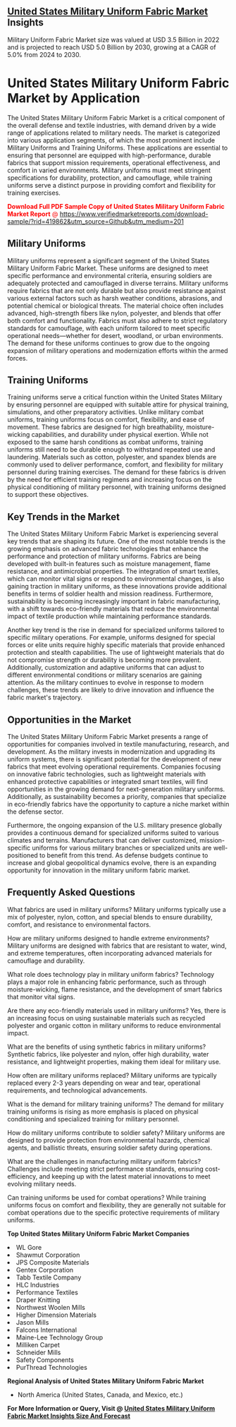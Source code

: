<h2><a href="https://www.verifiedmarketreports.com/download-sample/?rid=419862&amp;utm_source=Github&amp;utm_medium=201" target="_blank">United States Military Uniform Fabric Market</a> Insights</h2><p>Military Uniform Fabric Market size was valued at USD 3.5 Billion in 2022 and is projected to reach USD 5.0 Billion by 2030, growing at a CAGR of 5.0% from 2024 to 2030.</p><p><h1>United States Military Uniform Fabric Market by Application</h1><p>The United States Military Uniform Fabric Market is a critical component of the overall defense and textile industries, with demand driven by a wide range of applications related to military needs. The market is categorized into various application segments, of which the most prominent include Military Uniforms and Training Uniforms. These applications are essential to ensuring that personnel are equipped with high-performance, durable fabrics that support mission requirements, operational effectiveness, and comfort in varied environments. Military uniforms must meet stringent specifications for durability, protection, and camouflage, while training uniforms serve a distinct purpose in providing comfort and flexibility for training exercises.</p><p><p><span class=""><span style="color: #ff0000;"><strong>Download Full PDF Sample Copy of United States Military Uniform Fabric Market Report</strong> @ </span><a href="https://www.verifiedmarketreports.com/download-sample/?rid=419862&amp;utm_source=Github&amp;utm_medium=201" target="_blank">https://www.verifiedmarketreports.com/download-sample/?rid=419862&amp;utm_source=Github&amp;utm_medium=201</a></span></p></p><h2>Military Uniforms</h2><p>Military uniforms represent a significant segment of the United States Military Uniform Fabric Market. These uniforms are designed to meet specific performance and environmental criteria, ensuring soldiers are adequately protected and camouflaged in diverse terrains. Military uniforms require fabrics that are not only durable but also provide resistance against various external factors such as harsh weather conditions, abrasions, and potential chemical or biological threats. The material choice often includes advanced, high-strength fibers like nylon, polyester, and blends that offer both comfort and functionality. Fabrics must also adhere to strict regulatory standards for camouflage, with each uniform tailored to meet specific operational needs—whether for desert, woodland, or urban environments. The demand for these uniforms continues to grow due to the ongoing expansion of military operations and modernization efforts within the armed forces.</p><h2>Training Uniforms</h2><p>Training uniforms serve a critical function within the United States Military by ensuring personnel are equipped with suitable attire for physical training, simulations, and other preparatory activities. Unlike military combat uniforms, training uniforms focus on comfort, flexibility, and ease of movement. These fabrics are designed for high breathability, moisture-wicking capabilities, and durability under physical exertion. While not exposed to the same harsh conditions as combat uniforms, training uniforms still need to be durable enough to withstand repeated use and laundering. Materials such as cotton, polyester, and spandex blends are commonly used to deliver performance, comfort, and flexibility for military personnel during training exercises. The demand for these fabrics is driven by the need for efficient training regimens and increasing focus on the physical conditioning of military personnel, with training uniforms designed to support these objectives.</p><h2>Key Trends in the Market</h2><p>The United States Military Uniform Fabric Market is experiencing several key trends that are shaping its future. One of the most notable trends is the growing emphasis on advanced fabric technologies that enhance the performance and protection of military uniforms. Fabrics are being developed with built-in features such as moisture management, flame resistance, and antimicrobial properties. The integration of smart textiles, which can monitor vital signs or respond to environmental changes, is also gaining traction in military uniforms, as these innovations provide additional benefits in terms of soldier health and mission readiness. Furthermore, sustainability is becoming increasingly important in fabric manufacturing, with a shift towards eco-friendly materials that reduce the environmental impact of textile production while maintaining performance standards.</p><p>Another key trend is the rise in demand for specialized uniforms tailored to specific military operations. For example, uniforms designed for special forces or elite units require highly specific materials that provide enhanced protection and stealth capabilities. The use of lightweight materials that do not compromise strength or durability is becoming more prevalent. Additionally, customization and adaptive uniforms that can adjust to different environmental conditions or military scenarios are gaining attention. As the military continues to evolve in response to modern challenges, these trends are likely to drive innovation and influence the fabric market's trajectory.</p><h2>Opportunities in the Market</h2><p>The United States Military Uniform Fabric Market presents a range of opportunities for companies involved in textile manufacturing, research, and development. As the military invests in modernization and upgrading its uniform systems, there is significant potential for the development of new fabrics that meet evolving operational requirements. Companies focusing on innovative fabric technologies, such as lightweight materials with enhanced protective capabilities or integrated smart textiles, will find opportunities in the growing demand for next-generation military uniforms. Additionally, as sustainability becomes a priority, companies that specialize in eco-friendly fabrics have the opportunity to capture a niche market within the defense sector.</p><p>Furthermore, the ongoing expansion of the U.S. military presence globally provides a continuous demand for specialized uniforms suited to various climates and terrains. Manufacturers that can deliver customized, mission-specific uniforms for various military branches or specialized units are well-positioned to benefit from this trend. As defense budgets continue to increase and global geopolitical dynamics evolve, there is an expanding opportunity for innovation in the military uniform fabric market.</p><h2>Frequently Asked Questions</h2><p>What fabrics are used in military uniforms? Military uniforms typically use a mix of polyester, nylon, cotton, and special blends to ensure durability, comfort, and resistance to environmental factors.</p><p>How are military uniforms designed to handle extreme environments? Military uniforms are designed with fabrics that are resistant to water, wind, and extreme temperatures, often incorporating advanced materials for camouflage and durability.</p><p>What role does technology play in military uniform fabrics? Technology plays a major role in enhancing fabric performance, such as through moisture-wicking, flame resistance, and the development of smart fabrics that monitor vital signs.</p><p>Are there any eco-friendly materials used in military uniforms? Yes, there is an increasing focus on using sustainable materials such as recycled polyester and organic cotton in military uniforms to reduce environmental impact.</p><p>What are the benefits of using synthetic fabrics in military uniforms? Synthetic fabrics, like polyester and nylon, offer high durability, water resistance, and lightweight properties, making them ideal for military use.</p><p>How often are military uniforms replaced? Military uniforms are typically replaced every 2-3 years depending on wear and tear, operational requirements, and technological advancements.</p><p>What is the demand for military training uniforms? The demand for military training uniforms is rising as more emphasis is placed on physical conditioning and specialized training for military personnel.</p><p>How do military uniforms contribute to soldier safety? Military uniforms are designed to provide protection from environmental hazards, chemical agents, and ballistic threats, ensuring soldier safety during operations.</p><p>What are the challenges in manufacturing military uniform fabrics? Challenges include meeting strict performance standards, ensuring cost-efficiency, and keeping up with the latest material innovations to meet evolving military needs.</p><p>Can training uniforms be used for combat operations? While training uniforms focus on comfort and flexibility, they are generally not suitable for combat operations due to the specific protective requirements of military uniforms.</p></p><p><strong>Top United States Military Uniform Fabric Market Companies</strong></p><div data-test-id=""><p><li>WL Gore</li><li> Shawmut Corporation</li><li> JPS Composite Materials</li><li> Gentex Corporation</li><li> Tabb Textile Company</li><li> HLC Industries</li><li> Performance Textiles</li><li> Draper Knitting</li><li> Northwest Woolen Mills</li><li> Higher Dimension Materials</li><li> Jason Mills</li><li> Falcons International</li><li> Maine-Lee Technology Group</li><li> Milliken Carpet</li><li> Schneider Mills</li><li> Safety Components</li><li> PurThread Technologies</li></p><div><strong>Regional Analysis of&nbsp;United States Military Uniform Fabric Market</strong></div><ul><li dir="ltr"><p dir="ltr">North America&nbsp;(United States, Canada, and Mexico, etc.)</p></li></ul><p><strong>For More Information or Query, Visit @&nbsp;</strong><strong><a href="https://www.verifiedmarketreports.com/product/military-uniform-fabric-market/?utm_source=Github&amp;utm_medium=201" target="_blank">United States Military Uniform Fabric Market Insights Size And Forecast</a></strong></p></div>
